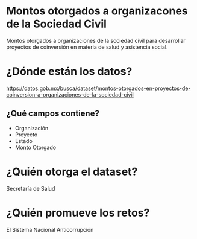 # Montos otorgados a organizacones de la Sociedad Civil
Montos otorgados a organizaciones de la sociedad civil para desarrollar proyectos de coinversión en materia de salud y asistencia social.

# ¿Dónde están los datos?
https://datos.gob.mx/busca/dataset/montos-otorgados-en-proyectos-de-coinversion-a-organizaciones-de-la-sociedad-civil

## ¿Qué campos contiene?
+ Organización
+ Proyecto
+ Estado
+ Monto Otorgado

# ¿Quién otorga el dataset?
Secretaría de Salud

# ¿Quién promueve los retos?
El Sistema Nacional Anticorrupción
